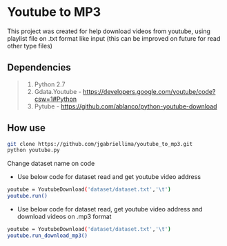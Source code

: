 Youtube to MP3
==============

This project was created for help download videos from youtube, using playlist file on .txt format like input (this can be improved on future for read other type files)

Dependencies
-----------------
>1. Python 2.7
>2. Gdata.Youtube - https://developers.google.com/youtube/code?csw=1#Python
>3. Pytube - https://github.com/ablanco/python-youtube-download


How use
-----------------
```sh
git clone https://github.com/jgabriellima/youtube_to_mp3.git
python youtube.py
```

Change dataset name on code

- Use below code for dataset read  and get youtube video address

```sh
youtube = YoutubeDownload('dataset/dataset.txt','\t')
youtube.run()
```

- Use below code for dataset read, get youtube video address and download videos on .mp3 format


```sh
youtube = YoutubeDownload('dataset/dataset.txt','\t')
youtube.run_download_mp3()
```


[Gdata.Youtube]:http://gdata-samples-youtube-search-py.appspot.com/


